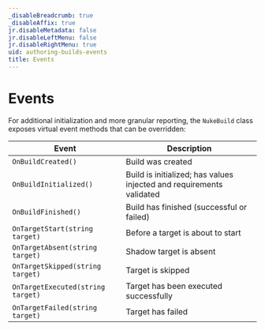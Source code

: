 ```yaml
---
_disableBreadcrumb: true
_disableAffix: true
jr.disableMetadata: false
jr.disableLeftMenu: false
jr.disableRightMenu: true
uid: authoring-builds-events
title: Events
---
```


# Events

For additional initialization and more granular reporting, the `NukeBuild` class exposes virtual event methods that can be overridden:

| Event | Description | 
| --- | --- |
| `OnBuildCreated()` | Build was created |
| `OnBuildInitialized()` | Build is initialized; has values injected and requirements validated |
| `OnBuildFinished()` | Build has finished (successful or failed) |
| `OnTargetStart(string target)` | Before a target is about to start |
| `OnTargetAbsent(string target)` | Shadow target is absent |
| `OnTargetSkipped(string target)` | Target is skipped |
| `OnTargetExecuted(string target)` | Target has been executed successfully |
| `OnTargetFailed(string target)` | Target has failed |
